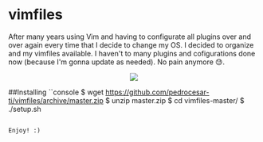 # vimfiles
After many years using Vim and having to configurate all plugins over and over again every time that I decide to change my OS. I decided to organize and my vimfiles available. I haven't to many plugins and cofigurations done now (because I'm gonna update as needed). No pain anymore :sweat:.

<p align="center"><img src="https://dl.dropboxusercontent.com/s/a99zsf9nwtk0qob/Screen%20Shot%202017-02-17%20at%2009.06.33.png"VimFiles"></p>

##Installing
``console
$ wget https://github.com/pedrocesar-ti/vimfiles/archive/master.zip
$ unzip master.zip
$ cd vimfiles-master/
$ ./setup.sh
```

Enjoy! :)
